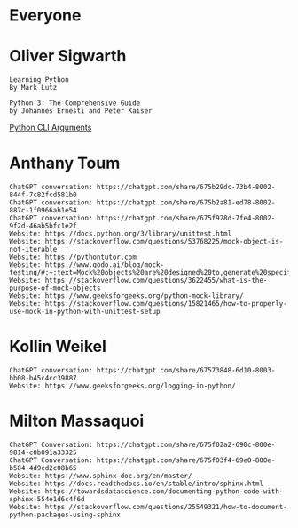 # Everyone

# Oliver Sigwarth

    Learning Python
    By Mark Lutz

    Python 3: The Comprehensive Guide
    by Johannes Ernesti and Peter Kaiser

[Python CLI Arguments](https://docs.python.org/3/library/argparse.html#action)

# Anthany Toum
    ChatGPT conversation: https://chatgpt.com/share/675b29dc-73b4-8002-844f-7c82fcd581b0
    ChatGPT conversation: https://chatgpt.com/share/675b2a81-ed78-8002-887c-1f0966ab1e54
    ChatGPT conversation: https://chatgpt.com/share/675f928d-7fe4-8002-9f2d-46ab5bfc1e2f
    Website: https://docs.python.org/3/library/unittest.html
    Website: https://stackoverflow.com/questions/53768225/mock-object-is-not-iterable
    Website: https://pythontutor.com
    Website: https://www.qodo.ai/blog/mock-testing/#:~:text=Mock%20objects%20are%20designed%20to,generate%20specific%20types%20of%20errors.
    Website: https://stackoverflow.com/questions/3622455/what-is-the-purpose-of-mock-objects
    Website: https://www.geeksforgeeks.org/python-mock-library/
    Website: https://stackoverflow.com/questions/15821465/how-to-properly-use-mock-in-python-with-unittest-setup

# Kollin Weikel
    ChatGPT conversation: https://chatgpt.com/share/67573848-6d10-8003-bb08-b45c4cc39887
    Website: https://www.geeksforgeeks.org/logging-in-python/
    
# Milton Massaquoi
    ChatGPT Conversation: https://chatgpt.com/share/675f02a2-690c-800e-9814-c0b091a33325 
    ChatGPT Conversation: https://chatgpt.com/share/675f03f4-69e0-800e-b584-4d9cd2c08b65
    Website: https://www.sphinx-doc.org/en/master/ 
    Website: https://docs.readthedocs.io/en/stable/intro/sphinx.html
    Website: https://towardsdatascience.com/documenting-python-code-with-sphinx-554e1d6c4f6d
    Website: https://stackoverflow.com/questions/25549321/how-to-document-python-packages-using-sphinx
    
    

